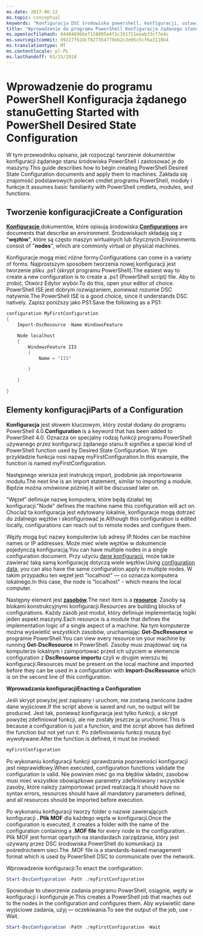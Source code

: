 ```yaml
---
ms.date: 2017-06-12
ms.topic: conceptual
keywords: "Konfiguracja DSC środowiska powershell, konfiguracji, ustawienia"
title: "Wprowadzenie do programu PowerShell Konfiguracja żądanego stanu"
ms.openlocfilehash: 04404696bef128805e4f1c191711eaab33cf7e4c
ms.sourcegitcommit: 99227f62dcf827354770eb2c3e95c5cf6a3118b4
ms.translationtype: MT
ms.contentlocale: pl-PL
ms.lasthandoff: 03/15/2018
---
```

# <a name="getting-started-with-powershell-desired-state-configuration"></a><span data-ttu-id="94579-103">Wprowadzenie do programu PowerShell Konfiguracja żądanego stanu</span><span class="sxs-lookup"><span data-stu-id="94579-103">Getting Started with PowerShell Desired State Configuration</span></span> #

<span data-ttu-id="94579-104">W tym przewodniku opisano, jak rozpocząć tworzenie dokumentów konfiguracji żądanego stanu środowiska PowerShell i zastosować je do maszyny.</span><span class="sxs-lookup"><span data-stu-id="94579-104">This guide describes how to begin creating PowerShell Desired State Configuration documents and apply them to machines.</span></span> <span data-ttu-id="94579-105">Zakłada się znajomość podstawowych poleceń cmdlet programu PowerShell, moduły i funkcje.</span><span class="sxs-lookup"><span data-stu-id="94579-105">It assumes basic familiarity with PowerShell cmdlets, modules, and functions.</span></span> 


## <a name="create-a-configuration"></a><span data-ttu-id="94579-106">Tworzenie konfiguracji</span><span class="sxs-lookup"><span data-stu-id="94579-106">Create a Configuration</span></span> ##

<span data-ttu-id="94579-107">[**Konfiguracje** ](https://msdn.microsoft.com/powershell/dsc/configurations) dokumentów, które opisują środowiska.</span><span class="sxs-lookup"><span data-stu-id="94579-107">[**Configurations**](https://msdn.microsoft.com/powershell/dsc/configurations) are documents that describe an environment.</span></span> <span data-ttu-id="94579-108">Środowiskach składają się z "**węzłów**", które są często maszyn wirtualnych lub fizycznych.</span><span class="sxs-lookup"><span data-stu-id="94579-108">Environments consist of "**nodes**", which are commonly virtual or physical machines.</span></span> 

<span data-ttu-id="94579-109">Konfiguracje mogą mieć różne formy.</span><span class="sxs-lookup"><span data-stu-id="94579-109">Configurations can come in a variety of forms.</span></span> <span data-ttu-id="94579-110">Najprostszym sposobem tworzenia nowej konfiguracji jest tworzenie pliku .ps1 (skrypt programu PowerShell).</span><span class="sxs-lookup"><span data-stu-id="94579-110">The easiest way to create a new configuration is to create a .ps1 (PowerShell script) file.</span></span> <span data-ttu-id="94579-111">Aby to zrobić, Otwórz Edytor wybór.</span><span class="sxs-lookup"><span data-stu-id="94579-111">To do this, open your editor of choice.</span></span> <span data-ttu-id="94579-112">PowerShell ISE jest dobrym rozwiązaniem, ponieważ rozumie DSC natywnie.</span><span class="sxs-lookup"><span data-stu-id="94579-112">The PowerShell ISE is a good choice, since it understands DSC natively.</span></span> <span data-ttu-id="94579-113">Zapisz poniższy jako PS1:</span><span class="sxs-lookup"><span data-stu-id="94579-113">Save the following as a PS1:</span></span>

```powershell
configuration MyFirstConfiguration
{
    Import-DscResource -Name WindowsFeature

    Node localhost
    {
        WindowsFeature IIS
        {
            Name = "IIS"

        }
        
    }

}
```
## <a name="parts-of-a-configuration"></a><span data-ttu-id="94579-114">Elementy konfiguracji</span><span class="sxs-lookup"><span data-stu-id="94579-114">Parts of a Configuration</span></span> ##
<span data-ttu-id="94579-115">**Konfiguracja** jest słowem kluczowym, który został dodany do programu PowerShell 4.0.</span><span class="sxs-lookup"><span data-stu-id="94579-115">**Configuration** is a keyword that has been added to PowerShell 4.0.</span></span> <span data-ttu-id="94579-116">Oznacza on specjalny rodzaj funkcji programu PowerShell używanego przez konfiguracji żądanego stanu.</span><span class="sxs-lookup"><span data-stu-id="94579-116">It signifies a special kind of PowerShell function used by Desired State Configuration.</span></span> <span data-ttu-id="94579-117">W tym przykładzie funkcja nosi nazwę myFirstConfiguration.</span><span class="sxs-lookup"><span data-stu-id="94579-117">In this example, the function is named myFirstConfiguration.</span></span> 

<span data-ttu-id="94579-118">Następnego wiersza jest instrukcję import, podobnie jak importowanie modułu.</span><span class="sxs-lookup"><span data-stu-id="94579-118">The next line is an import statement, similar to importing a module.</span></span> <span data-ttu-id="94579-119">Będzie można omówione później.</span><span class="sxs-lookup"><span data-stu-id="94579-119">It will be discussed later on.</span></span>

<span data-ttu-id="94579-120">"Węzeł" definiuje nazwę komputera, które będą działać tej konfiguracji.</span><span class="sxs-lookup"><span data-stu-id="94579-120">"Node" defines the machine name this configuration will act on.</span></span> <span data-ttu-id="94579-121">Chociaż ta konfiguracja jest edytowany lokalnie, konfiguracje mogą dotrzeć do zdalnego węzłów i skonfigurować je.</span><span class="sxs-lookup"><span data-stu-id="94579-121">Although this configuration is edited locally, configurations can reach out to remote nodes and configure them.</span></span> 

<span data-ttu-id="94579-122">Węzły mogą być nazwy komputerów lub adresy IP.</span><span class="sxs-lookup"><span data-stu-id="94579-122">Nodes can be machine names or IP addresses.</span></span> <span data-ttu-id="94579-123">Może mieć wiele węzłów w dokumencie pojedynczą konfiguracją.</span><span class="sxs-lookup"><span data-stu-id="94579-123">You can have multiple nodes in a single configuration document.</span></span> <span data-ttu-id="94579-124">Przy użyciu [dane konfiguracji](https://msdn.microsoft.com/powershell/dsc/configdata), może także zawierać taką samą konfigurację dotyczą wiele węzłów.</span><span class="sxs-lookup"><span data-stu-id="94579-124">Using [configuration data](https://msdn.microsoft.com/powershell/dsc/configdata), you can also have the same configuration apply to multiple nodes.</span></span> <span data-ttu-id="94579-125">W takim przypadku ten węzeł jest "localhost" — co oznacza komputera lokalnego.</span><span class="sxs-lookup"><span data-stu-id="94579-125">In this case, the node is "localhost" - which means the local computer.</span></span> 

<span data-ttu-id="94579-126">Następny element jest [ **zasobów**](https://msdn.microsoft.com/powershell/dsc/resources).</span><span class="sxs-lookup"><span data-stu-id="94579-126">The next item is a [**resource**](https://msdn.microsoft.com/powershell/dsc/resources).</span></span> <span data-ttu-id="94579-127">Zasoby są blokami konstrukcyjnymi konfiguracji.</span><span class="sxs-lookup"><span data-stu-id="94579-127">Resources are building blocks of configurations.</span></span> <span data-ttu-id="94579-128">Każdy zasób jest moduł, który definiuje implementację logiki jeden aspekt maszyny.</span><span class="sxs-lookup"><span data-stu-id="94579-128">Each resource is a module that defines the implementation logic of a single aspect of a machine.</span></span> <span data-ttu-id="94579-129">Na tym komputerze można wyświetlić wszystkich zasobów, uruchamiając **Get-DscResource** w programie PowerShell.</span><span class="sxs-lookup"><span data-stu-id="94579-129">You can view every resource on your machine by running **Get-DscResource** in PowerShell.</span></span> <span data-ttu-id="94579-130">Zasoby musi znajdować się na komputerze lokalnym i zaimportować przed ich użyciem w elemencie configuration z **DscResource importu** czyli w drugim wierszu tej konfiguracji.</span><span class="sxs-lookup"><span data-stu-id="94579-130">Resources must be present on the local machine and imported before they can be used in a configuration with **Import-DscResource** which is on the second line of this configuration.</span></span> 

<span data-ttu-id="94579-131">**Wprowadzania konfiguracji**</span><span class="sxs-lookup"><span data-stu-id="94579-131">**Enacting a Configuration**</span></span>

<span data-ttu-id="94579-132">Jeśli skrypt powyżej jest zapisany i uruchom, nie zostaną zwrócone żadne dane wyjściowe.</span><span class="sxs-lookup"><span data-stu-id="94579-132">If the script above is saved and run, no output will be produced.</span></span> <span data-ttu-id="94579-133">Jest tak, ponieważ konfiguracja jest tylko funkcji, a skrypt powyżej zdefiniował funkcji, ale nie zostały jeszcze ją uruchomić.</span><span class="sxs-lookup"><span data-stu-id="94579-133">This is because a configuration is just a function, and the script above has defined the function but not yet run it.</span></span> <span data-ttu-id="94579-134">Po zdefiniowaniu funkcji muszą być wywoływane:</span><span class="sxs-lookup"><span data-stu-id="94579-134">After the function is defined, it must be invoked:</span></span>
```powershell
myFirstConfiguration
```

<span data-ttu-id="94579-135">Po wykonaniu konfiguracji funkcji sprawdzania poprawności konfiguracji jest nieprawidłowy.</span><span class="sxs-lookup"><span data-stu-id="94579-135">When executed, configuration functions validate the configuration is valid.</span></span> <span data-ttu-id="94579-136">Nie powinien mieć go ma błędów składni, zasobów musi mieć wszystkie obowiązkowe parametry zdefiniowany i wszystkie zasoby, które należy zaimportować przed realizacją.</span><span class="sxs-lookup"><span data-stu-id="94579-136">It should have no syntax errors, resources should have all mandatory parameters defined, and all resources should be imported before execution.</span></span>

<span data-ttu-id="94579-137">Po wykonaniu konfiguracji tworzy folder o nazwie zawierających konfiguracji **. Plik MOF** dla każdego węzła w konfiguracji.</span><span class="sxs-lookup"><span data-stu-id="94579-137">Once the configuration is executed, it creates a folder with the name of the configuration containing a **.MOF file** for every node in the configuration.</span></span> <span data-ttu-id="94579-138">. Plik MOF jest format opartych na standardach zarządzania, który jest używany przez DSC środowiska PowerShell do komunikacji za pośrednictwem sieci.</span><span class="sxs-lookup"><span data-stu-id="94579-138">The .MOF file is a standards-based management format which is used by PowerShell DSC to communicate over the network.</span></span>

<span data-ttu-id="94579-139">Wprowadzenie konfiguracji:</span><span class="sxs-lookup"><span data-stu-id="94579-139">To enact the configuration:</span></span>
```powershell
Start-DscConfiguration -Path ./myFirstConfiguration
```
<span data-ttu-id="94579-140">Spowoduje to utworzenie zadania programu PowerShell, osiągnie, węzły w konfiguracji i konfiguruje je.</span><span class="sxs-lookup"><span data-stu-id="94579-140">This creates a PowerShell job that reaches out to the nodes in the configuration and configures them.</span></span> <span data-ttu-id="94579-141">Aby wyświetlić dane wyjściowe zadania, użyj — oczekiwania.</span><span class="sxs-lookup"><span data-stu-id="94579-141">To see the output of the job, use -Wait.</span></span> 
```powershell
Start-DscConfiguration -Path ./myFirstConfiguration -Wait
```

